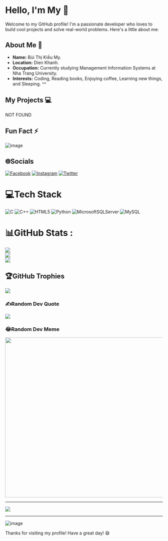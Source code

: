 # Hello, I'm My 👋

Welcome to my GitHub profile! I'm a passionate developer who loves to build cool projects and solve real-world problems. Here's a little about me:

## About Me 🚀

- **Name:** Bùi Thị Kiều My.
- **Location:** Dien Khanh.
- **Occupation:** Currently studying Management Information Systems at Nha Trang University.
- **Interests:** Coding, Reading books, Enjoying coffee, Learning new things, and Sleeping. ^^

## My Projects 💻 
NOT FOUND

## Fun Fact ⚡
![image](https://github.com/user-attachments/assets/06ae5ad1-c2d3-453f-af7f-875481e4a490)

## 🌐Socials
[![Facebook](https://img.shields.io/badge/Facebook-%231877F2.svg?logo=Facebook&logoColor=white)](https://facebook.com/https://www.facebook.com/Buimy.27) [![Instagram](https://img.shields.io/badge/Instagram-%23E4405F.svg?logo=Instagram&logoColor=white)](https://instagram.com/kmwmm27) [![Twitter](https://img.shields.io/badge/Twitter-%231DA1F2.svg?logo=Twitter&logoColor=white)](https://twitter.com/@BuiMy2711) 

# 💻Tech Stack
![C](https://img.shields.io/badge/c-%2300599C.svg?style=for-the-badge&logo=c&logoColor=white) ![C++](https://img.shields.io/badge/c++-%2300599C.svg?style=for-the-badge&logo=c%2B%2B&logoColor=white) ![HTML5](https://img.shields.io/badge/html5-%23E34F26.svg?style=for-the-badge&logo=html5&logoColor=white) ![Python](https://img.shields.io/badge/python-3670A0?style=for-the-badge&logo=python&logoColor=ffdd54) ![MicrosoftSQLServer](https://img.shields.io/badge/Microsoft%20SQL%20Sever-CC2927?style=for-the-badge&logo=microsoft%20sql%20server&logoColor=white) ![MySQL](https://img.shields.io/badge/mysql-%2300f.svg?style=for-the-badge&logo=mysql&logoColor=white)
# 📊GitHub Stats :
![](https://github-readme-stats.vercel.app/api?username=mybuiii27&theme=radical&hide_border=false&include_all_commits=false&count_private=false)<br/>
![](https://github-readme-streak-stats.herokuapp.com/?user=mybuiii27&theme=radical&hide_border=false)<br/>
![](https://github-readme-stats.vercel.app/api/top-langs/?username=mybuiii27&theme=radical&hide_border=false&include_all_commits=false&count_private=false&layout=compact)

## 🏆GitHub Trophies
![](https://github-trophies.vercel.app/?username=mybuiii27&theme=radical&no-frame=false&no-bg=false&margin-w=4)

### ✍️Random Dev Quote
![](https://quotes-github-readme.vercel.app/api?type=horizontal&theme=radical)

### 😂Random Dev Meme
<img src="https://random-memer.herokuapp.com/" width="512px"/>

---
[![](https://visitcount.itsvg.in/api?id=mybuiii27&icon=0&color=0)](https://visitcount.itsvg.in)


---
![image](https://github.com/user-attachments/assets/30c681f8-caa5-47ac-9d66-3797b0763743)

Thanks for visiting my profile! Have a great day! 😄

